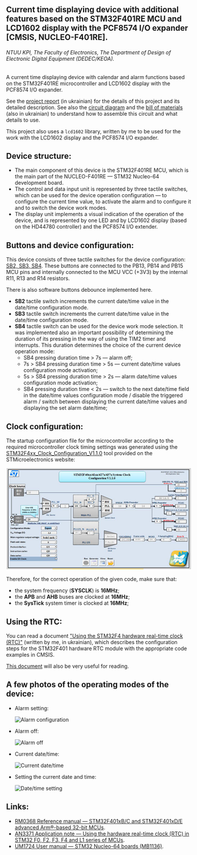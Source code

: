 ## Current time displaying device with additional features based on the STM32F401RE MCU and LCD1602 display with the PCF8574 I/O expander [CMSIS, NUCLEO-F401RE].

###### NTUU KPI, The Faculty of Electronics, The Department of Design of Electronic Digital Equipment (DEDEC/KEOA).

A current time displaying device with calendar and alarm functions based on the STM32F401RE microcontroller and LCD1602 display with the PCF8574 I/O expander.

See the [project report][1] (in ukrainian) for the details of this project and its detailed description. See also the [circuit diagram][2] and the [bill of materials][3] (also in ukrainian) to understand how to assemble this circuit and what details to use.

This project also uses a `lcd1602` library, written by me to be used for the work with the LCD1602 display and the PCF8574 I/O expander.

## Device structure:

+ The main component of this device is the STM32F401RE MCU, which is the main part of the NUCLEO-F401RE — STM32 Nucleo-64 development board.
+ The control and data input unit is represented by three tactile switches, which can be used for the device operation configuration — to configure the current time value, to activate the alarm and to configure it and to switch the device work modes.
+ The display unit implements a visual indication of the operation of the device, and is represented by one LED and by LCD1602 display (based on the HD44780 controller) and the PCF8574 I/O extender.
	
## Buttons and device configuration:

This device consists of three tactile switches for the device configuration: [SB2, SB3, SB4][2]. These buttons are connected to the PB13, PB14 and PB15 MCU pins and internally connected to the MCU VCC (+3V3) by the internal R11, R13 and R14 resistors.

There is also software buttons debounce implemented here.

+ **SB2** tactile switch increments the current date/time value in the date/time configuration mode.
+ **SB3** tactile switch increments the current date/time value in the date/time configuration mode.
+ **SB4** tactile switch can be used for the device work mode selection. It was implemented also an important possibility of determining the duration of its pressing in the way of using the TIM2 timer and interrupts. This duration determines the choice of the current device operation mode:
  + SB4 pressing duration time > 7s — alarm off; 
  + 7s > SB4 pressing duration time > 5s — current date/time values configuration mode activation; 
  + 5s > SB4 pressing duration time > 2s — alarm date/time values configuration mode activation; 
  + SB4 pressing duration time < 2s — switch to the next date/time field in the date/time values configuration mode / disable the triggered alarm / switch between displaying the current date/time values and displaying the set alarm date/time;

## Clock configuration:

The startup configuration file for the microcontroller according to the required microcontroller clock timing settings was generated using the [STM32F4xx_Clock_Configuration_V1.1.0][4] tool provided on the STMicroelectronics website:

![Clock configuration](https://github.com/vsilchuk/STM32F4_CMSIS_RTC_LCD1602_clock/blob/master/img/clock_configuration.png "Clock configuration")

Therefore, for the correct operation of the given code, make sure that:

+ the system frequency (**SYSCLK**) is **16MHz**;
+ the **APB** and **AHB** buses are clocked at **16MHz**;
+ the **SysTick** system timer is clocked at **16MHz**;

## Using the RTC:

You can read a document ["Using the STM32F4 hardware real-time clock (RTC)"][5] (written by me, in ukrainian), which describes the configuration steps for the STM32F401 hardware RTC module with the appropriate code examples in CMSIS.

[This document][6] will also be very useful for reading.

## A few photos of the operating modes of the device:

+ Alarm setting:

	![Alarm configuration](https://github.com/vsilchuk/STM32F4_CMSIS_RTC_LCD1602_clock/blob/master/img/alarm_cfg.png "Alarm configuration")
	
+ Alarm off:

	![Alarm off](https://github.com/vsilchuk/STM32F4_CMSIS_RTC_LCD1602_clock/blob/master/img/alarm_off.png "Alarm off")

+ Current date/time:

	![Current date/time](https://github.com/vsilchuk/STM32F4_CMSIS_RTC_LCD1602_clock/blob/master/img/time_date.png "Current date/time")

+ Setting the current date and time:

	![Date/time setting](https://github.com/vsilchuk/STM32F4_CMSIS_RTC_LCD1602_clock/blob/master/img/time_date_cfg.png "Date/time setting")
	
## Links:

+ [RM0368 Reference manual — STM32F401xB/C and STM32F401xD/E advanced Arm®-based 32-bit MCUs][7].
+ [AN3371 Application note — Using the hardware real-time clock (RTC) in STM32 F0, F2, F3, F4 and L1 series of MCUs][6].
+ [UM1724 User manual — STM32 Nucleo-64 boards (MB1136)][8].

[1]: https://github.com/vsilchuk/STM32F4_CMSIS_RTC_LCD1602_clock/blob/master/doc/UA_Report.pdf
[2]: https://github.com/vsilchuk/STM32F4_CMSIS_RTC_LCD1602_clock/blob/master/doc/UA_Circuit_diagram.pdf 
[3]: https://github.com/vsilchuk/STM32F4_CMSIS_RTC_LCD1602_clock/blob/master/doc/UA_Bill_of_materials.pdf  
[4]: https://www.st.com/content/st_com/en/products/development-tools/software-development-tools/stm32-software-development-tools/stm32-configurators-and-code-generators/stsw-stm32091.html
[5]: https://github.com/vsilchuk/STM32F4_CMSIS_RTC_LCD1602_clock/blob/master/doc/UA_Using_the_STM32F4_hardware_real-time_clock.pdf
[6]: https://www.st.com/resource/en/application_note/dm00025071-using-the-hardware-realtime-clock-rtc-in-stm32-f0-f2-f3-f4-and-l1-series-of-mcus-stmicroelectronics.pdf
[7]: https://www.st.com/resource/en/reference_manual/dm00096844-stm32f401xb-c-and-stm32f401xd-e-advanced-arm-based-32-bit-mcus-stmicroelectronics.pdf
[8]: https://www.st.com/resource/en/user_manual/dm00105823-stm32-nucleo64-boards-mb1136-stmicroelectronics.pdf
